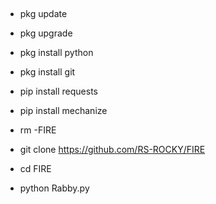 ##
- pkg update

- pkg upgrade

- pkg install python

- pkg install git

- pip install requests

 - pip install mechanize

- rm -FIRE

- git clone https://github.com/RS-ROCKY/FIRE

- cd FIRE

- python Rabby.py


